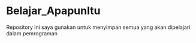 # Belajar_ApapunItu
Repository ini saya gunakan untuk menyimpan semua yang akan dipelajari dalam pemrograman
